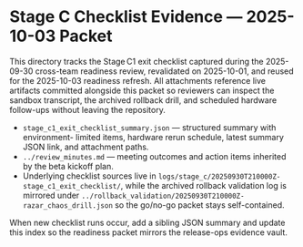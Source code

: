 # Stage C Checklist Evidence — 2025-10-03 Packet

This directory tracks the Stage C1 exit checklist captured during the 2025-09-30
cross-team readiness review, revalidated on 2025-10-01, and reused for the
2025-10-03 readiness refresh. All attachments reference live artifacts committed
alongside this packet so reviewers can inspect the sandbox transcript, the
archived rollback drill, and scheduled hardware follow-ups without leaving the
repository.

- `stage_c1_exit_checklist_summary.json` — structured summary with environment-
  limited items, hardware rerun schedule, latest summary JSON link, and
  attachment paths.
- `../review_minutes.md` — meeting outcomes and action items inherited by the
  beta kickoff plan.
- Underlying checklist sources live in
  `logs/stage_c/20250930T210000Z-stage_c1_exit_checklist/`, while the archived
  rollback validation log is mirrored under
  `../rollback_validation/20250930T210000Z-razar_chaos_drill.json` so the
  go/no-go packet stays self-contained.

When new checklist runs occur, add a sibling JSON summary and update this index
so the readiness packet mirrors the release-ops evidence vault.
